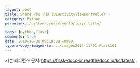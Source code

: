 ```yaml
---
layout: post
title: Share 기능 구현 (UIActivityViewController )
category: Python
permalink: /python/:year/:month/:day/:title/

tags: [python,flask]
comments: true
date: 2018-10-30 09:19:00 +0900
typora-copy-images-to: ../images2018-11-01-Flask101
---
```


기본 레퍼런스 문서: https://flask-docs-kr.readthedocs.io/ko/latest/



